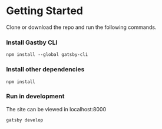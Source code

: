 # Getting Started
Clone or download the repo and run the following commands. 

### Install Gastby CLI
`npm install --global gatsby-cli`

### Install other dependencies
`npm install`

### Run in development
The site can be viewed in localhost:8000

`gatsby develop`
